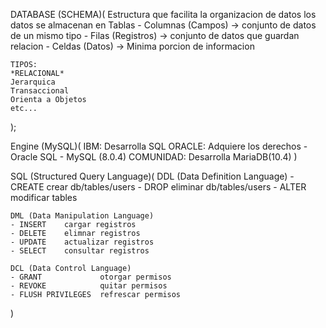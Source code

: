 DATABASE (SCHEMA)(
    Estructura que facilita la organizacion de datos
    los datos se almacenan en Tablas
    - Columnas (Campos) -> conjunto de datos de un mismo tipo
    - Filas (Registros) -> conjunto de datos que guardan relacion
    - Celdas (Datos) -> Minima porcion de informacion

    TIPOS:
    *RELACIONAL*
    Jerarquica
    Transaccional
    Orienta a Objetos
    etc...
);

Engine (MySQL)(
    IBM: Desarrolla SQL
    ORACLE: Adquiere los derechos
        - Oracle SQL
        - MySQL (8.0.4)
    COMUNIDAD: Desarrolla MariaDB(10.4)
)

SQL (Structured Query Language)(
    DDL (Data Definition Language)
    - CREATE      crear db/tables/users
    - DROP        eliminar db/tables/users
    - ALTER       modificar tables

    DML (Data Manipulation Language)
    - INSERT    cargar registros
    - DELETE    elimnar registros
    - UPDATE    actualizar registros
    - SELECT    consultar registros

    DCL (Data Control Language)
    - GRANT             otorgar permisos
    - REVOKE            quitar permisos
    - FLUSH PRIVILEGES  refrescar permisos

)